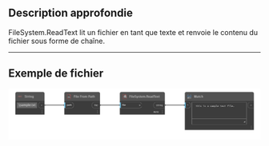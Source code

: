 ## Description approfondie
FileSystem.ReadText lit un fichier en tant que texte et renvoie le contenu du fichier sous forme de chaîne.
___
## Exemple de fichier

![FileSystem.ReadText](./DSCore.IO.FileSystem.ReadText_img.png)
